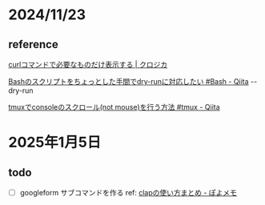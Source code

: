 
# 2024/11/23
## reference 

[curlコマンドで必要なものだけ表示する | クロジカ](https://tech.kurojica.com/archives/51791/)

[Bashのスクリプトをちょっとした手間でdry-runに対応したい #Bash - Qiita](https://qiita.com/fukasawah/items/2bd934c726442624c16f)
--dry-run

[tmuxでconsoleのスクロール(not mouse)を行う方法 #tmux - Qiita](https://qiita.com/sutoh/items/41ddd9bdbc9e23746c9d)

# 2025年1月5日

## todo

- [ ] googleform サブコマンドを作る
ref: [clapの使い方まとめ - ぽよメモ](https://poyo.hatenablog.jp/entry/2022/10/10/170000#f-75a0c979)


